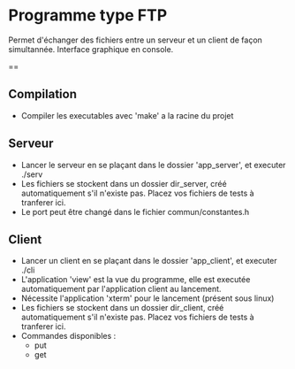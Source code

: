 Programme type FTP
===

Permet d'échanger des fichiers entre un serveur et un client de façon simultannée.
Interface graphique en console.

==

## Compilation
- Compiler les executables avec 'make' a la racine du projet

## Serveur
- Lancer le serveur en se plaçant dans le dossier 'app_server', et executer ./serv
- Les fichiers se stockent dans un dossier dir_server, créé automatiquement s'il n'existe pas. Placez vos fichiers de tests à tranferer ici.
- Le port peut être changé dans le fichier commun/constantes.h

## Client
- Lancer un client en se plaçant dans le dossier 'app_client', et executer ./cli
- L'application 'view' est la vue du programme, elle est executée automatiquement par l'application client au lancement.
- Nécessite l'application 'xterm' pour le lancement (présent sous linux)
- Les fichiers se stockent dans un dossier dir_client, créé automatiquement s'il n'existe pas. Placez vos fichiers de tests à tranferer ici.
- Commandes disponibles :
	- put <nom du fichier>
	- get <nom du fichier>

